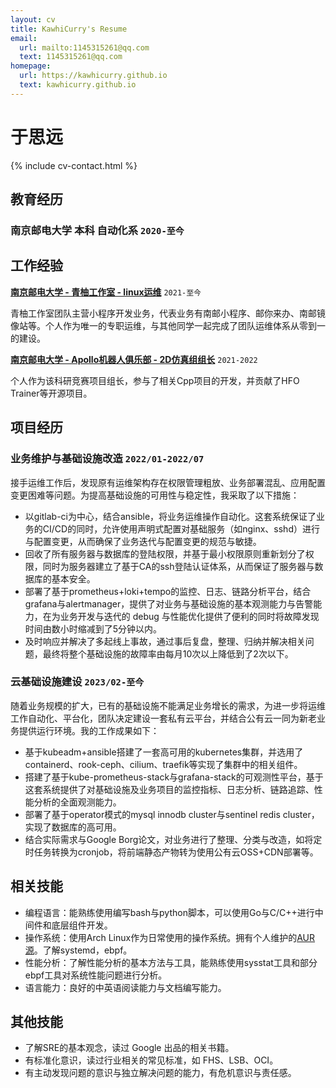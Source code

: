 ```yaml
---
layout: cv
title: KawhiCurry's Resume
email:
  url: mailto:1145315261@qq.com
  text: 1145315261@qq.com
homepage:
  url: https://kawhicurry.github.io
  text: kawhicurry.github.io
---
```


# 于思远

{% include cv-contact.html %}

## 教育经历

### 南京邮电大学 本科 自动化系 `2020-至今`

## 工作经验

[**南京邮电大学 - 青柚工作室 - linux运维**](https://qingyou.njupt.edu.cn) `2021-至今`

青柚工作室团队主营小程序开发业务，代表业务有南邮小程序、邮你来办、南邮镜像站等。个人作为唯一的专职运维，与其他同学一起完成了团队运维体系从零到一的建设。

[**南京邮电大学 - Apollo机器人俱乐部 - 2D仿真组组长**](https://github.com/Apollo2d/) `2021-2022`

个人作为该科研竞赛项目组长，参与了相关Cpp项目的开发，并贡献了HFO Trainer等开源项目。

## 项目经历

### **业务维护与基础设施改造** `2022/01-2022/07`

接手运维工作后，发现原有运维架构存在权限管理粗放、业务部署混乱、应用配置变更困难等问题。为提高基础设施的可用性与稳定性，我采取了以下措施：

- 以gitlab-ci为中心，结合ansible，将业务运维操作自动化。这套系统保证了业务的CI/CD的同时，允许使用声明式配置对基础服务（如nginx、sshd）进行与配置变更，从而确保了业务迭代与配置变更的规范与敏捷。
- 回收了所有服务器与数据库的登陆权限，并基于最小权限原则重新划分了权限，同时为服务器建立了基于CA的ssh登陆认证体系，从而保证了服务器与数据库的基本安全。
- 部署了基于prometheus+loki+tempo的监控、日志、链路分析平台，结合grafana与alertmanager，提供了对业务与基础设施的基本观测能力与告警能力，在为业务开发与迭代的 debug 与性能优化提供了便利的同时将故障发现时间由数小时缩减到了5分钟以内。
- 及时响应并解决了多起线上事故，通过事后复盘，整理、归纳并解决相关问题，最终将整个基础设施的故障率由每月10次以上降低到了2次以下。

### **云基础设施建设** `2023/02-至今`

随着业务规模的扩大，已有的基础设施不能满足业务增长的需求，为进一步将运维工作自动化、平台化，团队决定建设一套私有云平台，并结合公有云一同为新老业务提供运行环境。我的工作成果如下：

- 基于kubeadm+ansible搭建了一套高可用的kubernetes集群，并选用了containerd、rook-ceph、cilium、traefik等实现了集群中的相关组件。
- 搭建了基于kube-prometheus-stack与grafana-stack的可观测性平台，基于这套系统提供了对基础设施及业务项目的监控指标、日志分析、链路追踪、性能分析的全面观测能力。
- 部署了基于operator模式的mysql innodb cluster与sentinel redis cluster，实现了数据库的高可用。
- 结合实际需求与Google Borg论文，对业务进行了整理、分类与改造，如将定时任务转换为cronjob，将前端静态产物转为使用公有云OSS+CDN部署等。

## 相关技能

- 编程语言：能熟练使用编写bash与python脚本，可以使用Go与C/C++进行中间件和底层组件开发。
- 操作系统：使用Arch Linux作为日常使用的操作系统。拥有个人维护的[AUR 源](https://aur.archlinux.org/packages?O=0&SeB=m&K=kawhicurry&outdated=&SB=m&SO=d&PP=50&submit=Go)。了解systemd，ebpf。
- 性能分析：了解性能分析的基本方法与工具，能熟练使用sysstat工具和部分ebpf工具对系统性能问题进行分析。
- 语言能力：良好的中英语阅读能力与文档编写能力。

## 其他技能

- 了解SRE的基本观念，读过 Google 出品的相关书籍。
- 有标准化意识，读过行业相关的常见标准，如 FHS、LSB、OCI。
- 有主动发现问题的意识与独立解决问题的能力，有危机意识与责任感。
